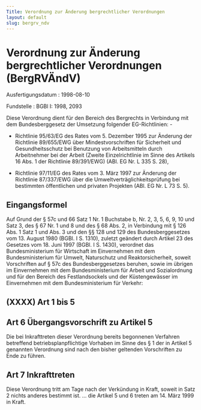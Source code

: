 ```yaml
---
Title: Verordnung zur Änderung bergrechtlicher Verordnungen
layout: default
slug: bergrv_ndv
---
```


# Verordnung zur Änderung bergrechtlicher Verordnungen (BergRVÄndV)

Ausfertigungsdatum
:   1998-08-10

Fundstelle
:   BGBl I: 1998, 2093

Diese Verordnung dient für den Bereich des Bergrechts in Verbindung
mit dem Bundesberggesetz der Umsetzung folgender EG-Richtlinien: -

*   Richtlinie 95/63/EG des Rates vom 5. Dezember 1995 zur Änderung der
    Richtlinie 89/655/EWG über Mindestvorschriften für Sicherheit und
    Gesundheitsschutz bei Benutzung von Arbeitsmitteln durch Arbeitnehmer
    bei der Arbeit (Zweite Einzelrichtlinie im Sinne des Artikels 16 Abs.
    1 der Richtlinie 89/391/EWG) (ABl. EG Nr. L 335 S. 28),


-   Richtlinie 97/11/EG des Rates vom 3. März 1997 zur Änderung der
    Richtlinie 87/337/EWG über die Umweltverträglichkeitsprüfung bei
    bestimmten öffentlichen und privaten Projekten (ABl. EG Nr. L 73 S.
    5).





## Eingangsformel

Auf Grund der § 57c und 66 Satz 1 Nr. 1 Buchstabe b, Nr. 2, 3, 5, 6,
9, 10 und Satz 3, des § 67 Nr. 1 und 8 und des § 68 Abs. 2, in
Verbindung mit § 126 Abs. 1 Satz 1 und Abs. 3 und den §§ 128 und 129
des Bundesberggesetzes vom 13. August 1980 (BGBl. I S. 1310), zuletzt
geändert durch Artikel 23 des Gesetzes vom 18. Juni 1997 (BGBl. I S.
1430), verordnet das Bundesministerium für Wirtschaft im Einvernehmen
mit dem Bundesministerium für Umwelt, Naturschutz und
Reaktorsicherheit, soweit Vorschriften auf § 57c des
Bundesberggesetzes beruhen, sowie im übrigen im Einvernehmen mit dem
Bundesministerium für Arbeit und Sozialordnung und für den Bereich des
Festlandsockels und der Küstengewässer im Einvernehmen mit dem
Bundesministerium für Verkehr:


## (XXXX) Art 1 bis 5



## Art 6 Übergangsvorschrift zu Artikel 5

Die bei Inkrafttreten dieser Verordnung bereits begonnenen Verfahren
betreffend betriebsplanpflichtige Vorhaben im Sinne des § 1 der in
Artikel 5 genannten Verordnung sind nach den bisher geltenden
Vorschriften zu Ende zu führen.


## Art 7 Inkrafttreten

Diese Verordnung tritt am Tage nach der Verkündung in Kraft, soweit in
Satz 2 nichts anderes bestimmt ist. ... die Artikel 5 und 6 treten am
14\. März 1999 in Kraft.

